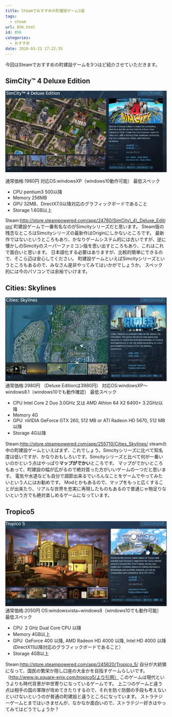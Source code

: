 ```yaml
---
title: Steamでおすすめの町建設ゲーム3選
tags:
  - steam
url: 856.html
id: 856
categories:
  - おすすめ
date: 2018-03-22 17:22:35
---
```


今回はSteamでおすすめの町建設ゲームを3つほど紹介させていただきます。

SimCity™ 4 Deluxe Edition
-------------------------

![](images/2018/03/simcity-deluxe-edition.png)

通常価格:1980円 対応OS:windowsXP（windows10動作可能） 最低スペック

*   CPU pentium3 500以降
*   Memory 256MB
*   GPU 32MB、DirectX7.0以降対応のグラフィックボードであること
*   Storage 1.6GB以上

Steam:http://store.steampowered.com/app/24780/SimCity\_4\_Deluxe_Edition/ 町建設ゲームで一番有名なのがSimcityシリーズだと思います。 Steam版の残念なところはSimcityシリーズの最新作はOriginにしかないところです。 最新作ではないというところもあり、かなりゲームシステム的には古いですが、逆に懐かしのSimcityのスーパーファミコン版を思い出すところもあり、これはこれで面白いと思います。 日本語化する必要はありますが、比較的簡単にできるので、そこら辺は安心してください。 町建設ゲームといえばSimcityシリーズというところもあるので、みなさん是非やってみてはいかがでしょうか。 スペック的には今のパソコンでは余裕でいけます。

Cities: Skylines
----------------

![](images/2018/03/citiesskyline.png) 通常価格:2980円 （Deluxe Editionは3980円） 対応OS:windowsXP～windows8.1（windows10でも動作確認） 最低スペック

*   CPU Intel Core 2 Duo 3.0GHz 又は AMD Athlon 64 X2 6400+ 3.2GHz以降
*   Memory 4G
*   GPU  nVIDIA GeForce GTX 260, 512 MB or ATI Radeon HD 5670, 512 MB 以降
*   Storage 4G以降

Steam:http://store.steampowered.com/app/255710/Cities_Skylines/ steamの中の町建設ゲームといえばまず、これでしょう。Simcityシリーズに比べて知名度は低いですが、かなりおもしろいです。Simcityシリーズと比べて何が一番いいのかという点はやっぱり**マップがでかい**ところです。 マップがでかいところもあって、町建設の幅が広がるので絶対買った方がいいゲームの一つだと思います。 電気や水道なども自分で調節出来るでいろんなことをゲームでやってみたいという人にはお勧めです。 Modとかもあるので、マップをもっと広くすることが出来たり、リアルな世界を忠実に再現したものもあるので普通じゃ物足りないという方でも絶対楽しめるゲームになっています。

Tropico5
--------

![](images/2018/03/tropico5.png) 通常価格:2050円 OS:windowsvista~windows8（windows10でも動作可能） 最低スペック

*   CPU  2 GHz Dual Core CPU 以降
*   Memory 4GB以上
*   GPU  GeForce 400 以降, AMD Radeon HD 4000 以降, Intel HD 4000 以降 (DirectX11以降対応のグラフィックボードであること）
*   Storage 4GB以上

Steam:http://store.steampowered.com/app/245620/Tropico_5/ 自分が大統領になって、国民の繁栄か隠し口座の大金かを目指すゲームらしいです。（http://www.jp.square-enix.com/tropico5/より引用） このゲームは現代というよりも時代背景が中世寄りになっているゲームです。 上二つのゲームと違う点は相手の国の軍隊が攻めてきたりするので、それを防ぐ防御の手段も考えないといけないというのが普通の町建設と違うところになっています。 ストラテジーゲームとまではいきませんが、なかなか面白いので、ストラテジー好きはやってみてはどうでしょうか？